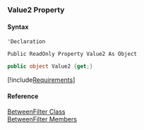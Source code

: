 ﻿### Value2 Property

#### Syntax

```vbnet
'Declaration

Public ReadOnly Property Value2 As Object
```

```csharp
public object Value2 {get;}
```

[!include[Requirements](../partials/requirements.md)]

#### Reference

[BetweenFilter Class](fcSDK~FChoice.Foundation.Filters.BetweenFilter.md)  
[BetweenFilter Members](fcSDK~FChoice.Foundation.Filters.BetweenFilter_members.md)
